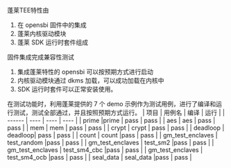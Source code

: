 蓬莱TEE特性由
1.	在 opensbi 固件中的集成
2.	蓬莱内核驱动模块
3.	蓬莱 SDK 运行时套件组成

固件集成完成兼容性测试
1. 集成蓬莱特性的 opensbi 可以按预期方式进行启动
2. 内核驱动模块通过 dkms 加载，可以成功加载在内核中
3. SDK 运行时套件可以正常安装使用。

在测试功能时，利用蓬莱提供的 7 个 demo 示例作为测试用例，进行了编译和运行测试，测试全部通过，并且按照预期方式运行。
| 项目   | 用例名 | 编译 | 运行 |
| ------ | ---- | ---- | ---- |
| prime  |prime  | pass   |  pass  |
| aes    | aes    | pass    |   pass  |
| mem    | mem    | pass    |  pass   |
| crypt  | crypt  | pass    |  pass   |
| deadloop | deadloop| pass    |  pass   |
| count  | count  |pass    |  pass   |
| gm_test_enclaves | test_random |pass   |  pass  |
| gm_test_enclaves | test_sm2 |pass   |  pass  |
| gm_test_enclaves | test_sm4_cbc |pass   |  pass  |
| gm_test_enclaves | test_sm4_ocb |pass   |  pass  |
| seal_data    | seal_data    |pass  |  pass   |
